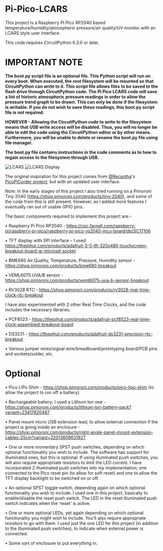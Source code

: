 # Pi-Pico-LCARS

This project is a Raspberry Pi Pico RP2040 based temperature/humidity/atmospheric pressure/air quality/UV monitor with an LCARS style user interface.

This code requires CircuitPython 6.3.0 or later.

# IMPORTANT NOTE

**The boot.py script file is an optional file. This Python script will run on every boot. When executed, the root filesystem will be mounted so that CircuitPython can write to it. This script file allows files to be saved to the flash drive through CircuitPython code. The Pi Pico LCARS code will save a list of historic atmospheric pressure readings in order to allow the pressure trend graph to be drawn. This can only be done if the filesystem is writable. If you do not wish to save these readings, this boot.py script file is not required.**

**HOWEVER - Allowing the CircuitPython code to write to the filesystem means that USB write access will be disabled. Thus, you will no longer be able to edit the code using the CircuitPython editor or by other means. Furthermore, you will be unable to delete or rename the boot.py file using file manager.**

**The boot.py file contains instructions in the code comments as to how to regain access to the filesystem through USB.**

![LCARS](https://github.com/DivingIvan/Pi-Pico-LCARS/blob/main/PXL_20210609_073804950.jpg "LCARS")
![LCARS Display](https://github.com/DivingIvan/Pi-Pico-LCARS/blob/main/PXL_20210609_073912946.jpg "LCARS Display")

The original inspiration for this project comes from [@Recantha](https://twitter.com/recantha)'s [PicoPiCorder project](https://github.com/recantha/picopicorder); but with an updated user interface.

Note: In the early stages of this project I also tried running on a Pimoroni Tiny 2040 (https://shop.pimoroni.com/products/tiny-2040), and some of the code from this is still present. However, as I added more features I eventually ran out of usable GPIO pins.

The basic components required to implement this project are:-

•	Raspberry Pi Pico RP2040 - https://cpc.farnell.com/raspberry-pi/raspberry-pi-pico/raspberry-pi-pico-rp2040-mcu-board/dp/SC17106

•	TFT display with SPI interface – I used https://thepihut.com/products/adafruit-3-5-tft-320x480-touchscreen-breakout-board-w-microsd-socket

•	BME680 Air Quality, Temperature, Pressure, Humidity sensor - https://shop.pimoroni.com/products/bme680-breakout

•	VEML6075 UVA/B sensor - https://shop.pimoroni.com/products/veml6075-uva-b-sensor-breakout

•	RV3028 RTC - https://shop.pimoroni.com/products/rv3028-real-time-clock-rtc-breakout

I have also experimented with 2 other Real Time Clocks, and the code includes the necessary libraries.

•	PCF8523 - https://thepihut.com/products/adafruit-pcf8523-real-time-clock-assembled-breakout-board

•	DS3231 - https://thepihut.com/products/adafruit-ds3231-precision-rtc-breakout

•	Various jumper wires/signal wire/breadboard/prototyping board/PCB pins and sockets/solder, etc.

# Optional

•	Pico LiPo Shim - https://shop.pimoroni.com/products/pico-lipo-shim (to allow the project to run off a battery).

•	Rechargeable battery. I used a Lithium Ion one - https://shop.pimoroni.com/products/lithium-ion-battery-pack?variant=23417820487

•	Panel mount micro USB extension lead, to allow external connection if the project is going inside an enclosure - https://shop.pimoroni.com/products/right-angle-panel-mount-extension-cables-25cm?variant=32013609631827

•	One or more momentary SPST push switches, depending on which optional functionality you wish to include. The software has support for illuminated ones, but this is optional. If using illuminated push switches, you will also require appropriate resistors to limit the LED current. I have incorporated 2 illuminated push switches into my implementation; one connected to the Pico reset pin (to allow for soft reset) and one to allow the TFT display backlight to be switched on or off.

•	An optional SPST toggle switch, depending again on which optional functionality you wish to include. I used one in this project, basically to enable/disable the reset push switch. The LED in the reset illuminated push switch indicates when the 'reset' is active.

•	One or more optional LEDs, yet again depending on which optional functionality you might wish to include. You'll also require appropriate resistors to go with them. I used just the one LED for this project (in addition to the illuminated push switches), to indicate when external power is connected.

•	Some sort of enclosure to put everything in.

